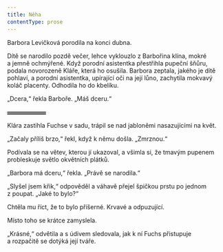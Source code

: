 ```yaml
---
title: Něha
contentType: prose
---
```


<section>

Barbora Levičková porodila na konci dubna.

Dítě se narodilo pozdě večer, lehce vyklouzlo z Barbořina klína, mokré a jemně ochmýřené. Když porodní asistentka přestřihla pupeční šňůru, podala novorozeně Kláře, která ho osušila. Barbora zeptala, jakého je dítě pohlaví, a porodní asistentka, upírající oči na její lůno, zachytila mokvavý koláč placenty. Odhodila ho do kbelíku.

„Dcera,“ řekla Barboře. „Máš dceru.“

![divider.png](./resources/divider_opt.png)

Klára zastihla Fuchse v sadu, trápil se nad jabloněmi nasazujícími na květ.

„Začaly příliš brzo,“ řekl, když k němu došla. „Zmrznou.“

Podívala se na větev, kterou jí ukazoval, a všimla si, že tmavým pupenem probleskuje světlo okvětních plátků.

„Barbora má dceru,“ řekla. „Právě se narodila.“

„Slyšel jsem křik,“ odpověděl a váhavě přejel špičkou prstu po jednom z poupat. „Jaké to bylo?“

Chtěla mu říct, že to bylo příšerné. Krvavé a odpuzující.

Místo toho se krátce zamyslela.

„Krásné,“ odvětila a s údivem sledovala, jak k ní Fuchs přistupuje a rozpačitě se dotýká její tváře.

</section>
